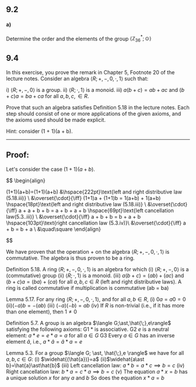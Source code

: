 
## 9.2
#### a) 
Determine the order and the elements of the group $\langle \mathbb Z^\ast_{36} ; \odot \rangle$









## 9.4
In this exercise, you prove the remark in Chapter 5, Footnote 20 of the lecture notes. Consider an algebra $\langle R; +, -, 0, \cdot, 1\rangle$ such that:

i) $\langle R; +, -, 0\rangle$ is a group.
ii) $\langle R; \cdot, 1\rangle$ is a monoid.
iii) $a(b + c) = ab + ac$ and $(b + c)a = ba + ca$ for all $a, b, c, \in R$.

Prove that such an algebra satisfies Definition 5.18 in the lecture notes. Each step should consist of one or more applications of the given axioms, and the axioms used should be made explicit.

Hint: consider (1 + 1)(a + b).



___

## **Proof**:

Let's consider the case $(1+1)(a+b)$. 





$$
\begin{align}

(1+1)(a+b)=(1+1)(a+b) &\hspace{222pt}\text{left and right distributive law (5.18.iii)} \\
&\overset{\cdot}{\iff}  (1+1)a + (1+1)b = 1(a+b) + 1(a+b) \hspace{18pt}\text{left and right distributive law (5.18.iii)} \\
&\overset{\cdot}{\iff} a + a + b + b = a + b + a + b \hspace{69pt}\text{left cancellation law(5.3..iii)} \\
&\overset{\cdot}{\iff} a + b + b = b + a + b \hspace{103pt}\text{right cancellation law (5.3.iv)}\\
&\overset{\cdot}{\iff} a + b = b + a \\
&\quad\square
\end{align}

$$ 


We have proven that the operation $+$ on the algebra $\langle R; +, -, 0, \cdot, 1\rangle$ is commutative. The algebra is thus proven to be a ring.




Definition 5.18.
A ring $\langle R; +, -, 0, \cdot, 1\rangle$ is an algebra for which
(i) $\langle R; +, -, 0\rangle$ is a (commutative) group
(ii) $\langle R;\cdot, 1\rangle$ is a monoid.
(iii) $a(b + c) = (ab) + (ac)$ and $(b + c)a = (ba) + (ca)$ for all $a, b, c \in R$ (left and right distributive laws).
A ring is called commutative if multiplication is commutative (ab = ba)

Lemma 5.17.
For any ring $\langle R; +, -, 0, \cdot, 1\rangle$, and for all $a, b \in R$,
(i) $0a = a0 = 0$
(ii)$(−a)b = −(ab)$
(iii) $(−a)(−b) = ab$
(iv) If $R$ is non-trivial (i.e., if it has more than one element), then $1 \neq 0$


Definition 5.7.
A group is an algebra $\langle G;\ast,\hat{\;},e\rangle$ satisfying the following axioms:
G1 $\ast$ is associative.
G2 $e$ is a neutral element: $a \ast e = e \ast a = a$ for all $a \in G$
G3 Every $a \in G$ has an inverse element $\hat{a}$, i.e., $a \ast \hat{a} = \hat{a} \ast a = e$


Lemma 5.3.
For a group $\langle G; \ast, \hat{\;},e \rangle$ we have for all $a, b, c \in G$:
(i) $\widehat{(\hat{a})}=a$
(ii)$\widehat{a\ast b}=\hat{a}\ast\hat{b}$
(iii) Left cancellation law: $a \ast b = a \ast c \implies b = c$
(iv) Right cancellation law: $b \ast a = c \ast a \implies b = c$
(v) The equation $a \ast x = b$ has a unique solution $x$ for any $a$ and $b$
So does the equation $x \ast a = b$



